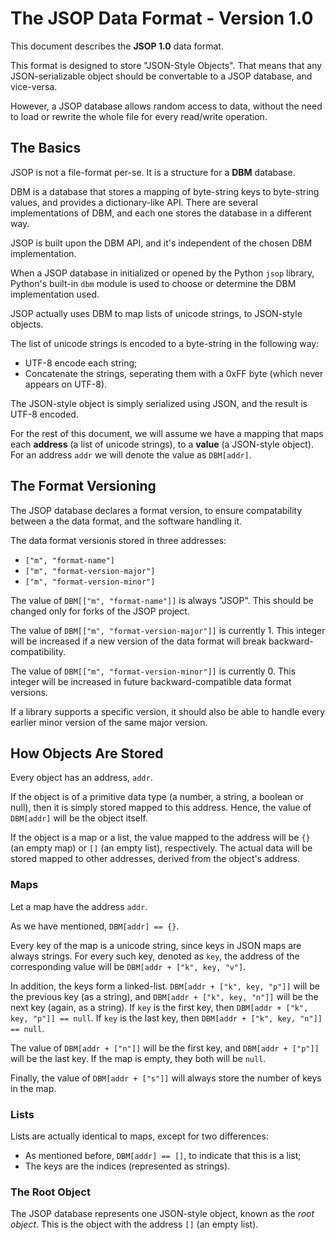 # The JSOP Data Format - Version 1.0

This document describes the **JSOP 1.0** data format.

This format is designed to store "JSON-Style Objects". That means that any JSON-serializable object should be convertable to a JSOP database, and vice-versa. 

However, a JSOP database allows random access to data, without the need to load or rewrite the whole file for every read/write operation.


## The Basics

JSOP is not a file-format per-se. It is a structure for a **DBM** database.

DBM is a database that stores a mapping of byte-string keys to byte-string values, and provides a dictionary-like API. There are several implementations of DBM, and each one stores the database in a different way.

JSOP is built upon the DBM API, and it's independent of the chosen DBM implementation.

When a JSOP database in initialized or opened by the Python ```jsop``` library, Python's built-in ```dbm``` module is used to choose or determine the DBM implementation used.

JSOP actually uses DBM to map lists of unicode strings, to JSON-style objects.

The list of unicode strings is encoded to a byte-string in the following way:

* UTF-8 encode each string;
* Concatenate the strings, seperating them with a 0xFF byte (which never appears on UTF-8).

The JSON-style object is simply serialized using JSON, and the result is UTF-8 encoded.

For the rest of this document, we will assume we have a mapping that maps each **address** (a list of unicode strings), to a **value** (a JSON-style object). For an address ```addr``` we will denote the value as ```DBM[addr]```.


## The Format Versioning

The JSOP database declares a format version, to ensure compatability between a the data format, and the software handling it. 

The data format versionis stored in three addresses:

* ```["m", "format-name"]```
* ```["m", "format-version-major"]```
* ```["m", "format-version-minor"]```

The value of ```DBM[["m", "format-name"]]``` is always "JSOP". This should be changed only for forks of the JSOP project.

The value of ```DBM[["m", "format-version-major"]]``` is currently 1. This integer will be increased if a new version of the data format will break backward-compatibility.

The value of ```DBM[["m", "format-version-minor"]]``` is currently 0. This integer will be increased in future backward-compatible data format versions.

If a library supports a specific version, it should also be able to handle every earlier minor version of the same major version.


## How Objects Are Stored

Every object has an address, ```addr```. 

If the object is of a primitive data type (a number, a string, a boolean or null), then it is simply stored mapped to this address. Hence, the value of ```DBM[addr]``` will be the object itself. 

If the object is a map or a list, the value mapped to the address will be ```{}``` (an empty map) or ```[]``` (an empty list), respectively. The actual data will be stored mapped to other addresses, derived from the object's address.


### Maps

Let a map have the address ```addr```.

As we have mentioned, ```DBM[addr] == {}```.

Every key of the map is a unicode string, since keys in JSON maps are always strings. For every such key, denoted as ```key```, the address of the corresponding value will be ```DBM[addr + ["k", key, "v"]```.

In addition, the keys form a linked-list. ```DBM[addr + ["k", key, "p"]]``` will be the previous key (as a string), and ```DBM[addr + ["k", key, "n"]]``` will be the next key (again, as a string). If ```key``` is the first key, then ```DBM[addr + ["k", key, "p"]] == null```. If ```key``` is the last key, then ```DBM[addr + ["k", key, "n"]] == null```.

The value of ```DBM[addr + ["n"]]``` will be the first key, and ```DBM[addr + ["p"]]``` will be the last key. If the map is empty, they both will be ```null```.

Finally, the value of ```DBM[addr + ["s"]]``` will always store the number of keys in the map.


### Lists

Lists are actually identical to maps, except for two differences:

* As mentioned before, ```DBM[addr] == []```, to indicate that this is a list;
* The keys are the indices (represented as strings).


### The Root Object

The JSOP database represents one JSON-style object, known as the *root object*. This is the object with the address ```[]``` (an empty list).

